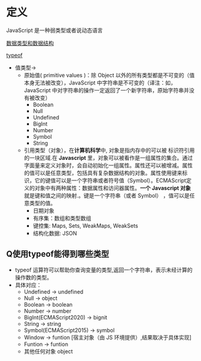 # 定义

JavaScript 是一种弱类型或者说动态语言

[数据类型和数据结构](https://developer.mozilla.org/zh-CN/docs/Web/JavaScript/Data_structures)

[typeof](https://developer.mozilla.org/zh-CN/docs/Web/JavaScript/Reference/Operators/typeof)

- 值类型->
  - 原始值( primitive values )：除 Object 以外的所有类型都是不可变的（值本身无法被改变），JavaScript 中字符串是不可变的（译注：如，JavaScript 中对字符串的操作一定返回了一个新字符串，原始字符串并没有被改变）
    - Boolean
    - Null
    - Undefined
    - BigInt
    - Number
    - Symbol
    - String
  - 引用类型（对象），在**计算机科学**中, 对象是指内存中的可以被 标识符引用的一块区域.在 **Javascript** 里，对象可以被看作是一组属性的集合。通过字面量来定义对象时，会自动初始化一组属性。属性还可以被增减。属性的值可以是任意类型，包括具有复杂数据结构的对象。属性使用键来标识，它的键值可以是一个字符串或者符号值（Symbol）。ECMAScript定义的对象中有两种属性：数据属性和访问器属性。**一个 Javascript 对象**就是键和值之间的映射.。键是一个字符串（或者 Symbol） ，值可以是任意类型的值。 
    - 日期对象
    - 有序集：数组和类型数组
    - 键控集: Maps, Sets, WeakMaps, WeakSets
    - 结构化数据: JSON

## Q使用typeof能得到哪些类型

- typeof 运算符可以帮助你查询变量的类型,返回一个字符串，表示未经计算的操作数的类型。
- 具体对应：
  - Undefined -> undefined
  - Null -> object
  - Boolean -> boolean
  - Number -> number
  - BigInt(ECMAScript2020) -> bignit
  - String -> string
  - Symbol(ECMAScript2015) -> symbol
  - Window -> funtion [宿主对象（由 JS 环境提供）,结果取决于具体实现]
  - Funtion -> funtion
  - 其他任何对象 object